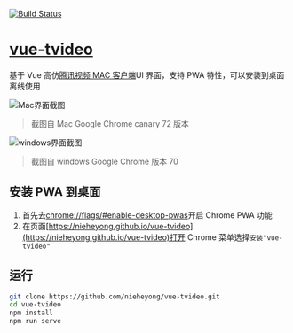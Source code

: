 [![Build Status](https://travis-ci.com/nieheyong/vue-tvideo.svg?branch=master)](https://travis-ci.com/nieheyong/vue-tvideo)

# [vue-tvideo](https://github.com/nieheyong/vue-tvideo)

基于 Vue 高仿[腾讯视频 MAC 客户端](http://v.qq.com/download.html#mac)UI 界面，支持 PWA 特性，可以安装到桌面离线使用

![Mac界面截图](https://user-images.githubusercontent.com/9368693/48835708-cedc2000-edbb-11e8-8079-14c191774c53.png)

> 截图自 Mac Google Chrome canary 72 版本

![windows界面截图](https://user-images.githubusercontent.com/9368693/47719662-d3169100-dc86-11e8-82b9-c4faf3d10c78.png)

> 截图自 windows Google Chrome 版本 70

## 安装 PWA 到桌面

1. 首先去[chrome://flags/#enable-desktop-pwas](chrome://flags/#enable-desktop-pwas)开启 Chrome PWA 功能
2. 在页面[https://nieheyong.github.io/vue-tvideo](https://nieheyong.github.io/vue-tvideo)打开 Chrome 菜单选择`安装"vue-tvideo"`

## 运行

```bash
git clone https://github.com/nieheyong/vue-tvideo.git
cd vue-tvideo
npm install
npm run serve
```
